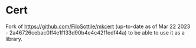 Cert
====

Fork of https://github.com/FiloSottile/mkcert (up-to-date as of Mar 22 2023 -
2a46726cebac0ff4e1f133d90b4e4c42f1edf44a) to be able to use it as a library.
